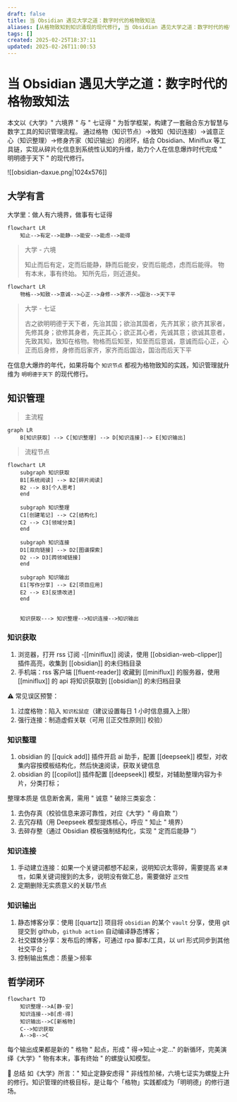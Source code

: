 ```yaml
---
draft: false
title: 当 Obsidian 遇见大学之道：数字时代的格物致知法
aliases: [从格物致知到知识涌现的现代修行, 当 Obsidian 遇见大学之道：数字时代的格物致知法, 我的知识管理工作流, 日记实践流程, 知识管理流程]
tags: []
created: 2025-02-25T18:37:11
updated: 2025-02-26T11:00:53
---
```


# 当 Obsidian 遇见大学之道：数字时代的格物致知法

本文以《大学》" 六境界 " 与 " 七证得 " 为哲学框架，构建了一套融合东方智慧与数字工具的知识管理流程。
通过格物（知识节点）→致知（知识连接）→诚意正心（知识整理）→修身齐家（知识输出）的闭环，结合 Obsidian、Miniflux 等工具链，实现从碎片化信息到系统性认知的升维，助力个人在信息爆炸时代完成 " 明明德于天下 " 的现代修行。

![[obsidian-daxue.png|1024x576]]

## 大学有言
大学里：做人有六境界，做事有七证得

```mermaid
flowchart LR
	知止-->有定-->能静-->能安-->能虑-->能得
```

> 大学 - 六境
>
> 知止而后有定，定而后能静，静而后能安，安而后能虑，虑而后能得。
> 物有本末，事有终始。
> 知所先后，则近道矣。

```mermaid
flowchart LR
	物格-->知致-->意诚-->心正-->身修-->家齐-->国治-->天下平
```

> 大学 - 七证
>
> 古之欲明明德于天下者，先治其国；欲治其国者，先齐其家；欲齐其家者，先修其身；欲修其身者，先正其心；欲正其心者，先诚其意；欲诚其意者，先致其知，致知在格物。物格而后知至，知至而后意诚，意诚而后心正，心正而后身修，身修而后家齐，家齐而后国治，国治而后天下平

在信息大爆炸的年代，如果将每个 `知识节点` 都视为格物致知的实践，知识管理就升维为 `明明德于天下` 的现代修行。

## 知识管理

> 主流程

```mermaid
graph LR
    B[知识获取] --> C[知识整理] --> D[知识连接]--> E[知识输出]
```

> 流程节点

```mermaid
flowchart LR
    subgraph 知识获取
    B1[系统阅读] --> B2[碎片阅读]
    B2 --> B3[个人思考]
    end

    subgraph 知识整理
    C1[创建笔记] --> C2[结构化]
    C2 --> C3[领域分类]
    end

    subgraph 知识连接
    D1[双向链接] --> D2[图谱探索]
    D2 --> D3[跨领域链接]
    end

    subgraph 知识输出
    E1[写作分享] --> E2[项目应用]
    E2 --> E3[反馈改进]
    end


	知识获取---> 知识整理-->知识连接-->知识输出
```

### 知识获取

1. 浏览器，打开 rss 订阅 -[[miniflux]] 阅读，使用 [[obsidian-web-clipper]] 插件高亮，收集到 [[obsidian]] 的未归档目录
2. 手机端：rss 客户端 [[fluent-reader]] 收藏到 [[miniflux]] 的服务器，使用 [[miniflux]] 的 api 将知识获取到 [[obsidian]] 的未归档目录

⚠️ 常见误区预警：
1. 过度格物：陷入 `知识松鼠症`（建议设置每日 1 小时信息摄入上限）
2. 强行连接：制造虚假关联（可用 [[正交性原则]] 校验）

### 知识整理
1. obsidian 的 [[quick add]] 插件开启 ai 助手，配置 [[deepseek]] 模型，对收集内容按模板结构化，然后快速阅读，获取关键信息
2. obsidian 的 [[copilot]] 插件配置 [[deepseek]] 模型，对辅助整理内容为卡片，分类打标；

整理本质是 信息断舍离，需用 " 诚意 " 破除三类妄念：
1. 去伪存真（校验信息来源可靠性，对应《大学》" 毋自欺 "）
2. 去冗存精（用 Deepseek 模型提炼核心，呼应 " 知止 " 境界）
3. 去碎存整（通过 Obsidian 模板强制结构化，实现 " 定而后能静 "）

### 知识连接
1. 手动建立连接：如果一个关键词都想不起来，说明知识太零碎，需要提高 `紧凑性`，如果关键词搜到的太多，说明没有做汇总，需要做好 `正交性`
2. 定期删除无实质意义的关联/节点

### 知识输出
1. 静态博客分享：使用 [[quartz]] 项目将 `obsidian` 的某个 `vault` 分享，使用 git 提交到 github，`github action` 自动编译静态博客；
2. 社交媒体分享：发布后的博客，可通过 rpa 脚本/工具，以 url 形式同步到其他社交平台；
3. 控制输出焦虑：质量＞频率

## 哲学闭环

```mermaid
flowchart TD
    知识整理-->A[静·安]
    知识连接-->B[虑·得]
    知识输出-->C[新格物]
    C-->知识获取
    A-->B-->C
```

每个输出成果都是新的 " 格物 " 起点，形成 " 得→知止→定…" 的新循环，完美演绎《大学》" 物有本末，事有终始 " 的螺旋认知模型。

📌 总结
如《大学》所言：" 知止定静安虑得 " 非线性阶梯，六境七证实为螺旋上升的修行。知识管理的终极目标，是让每个「格物」实践都成为「明明德」的修行道场。